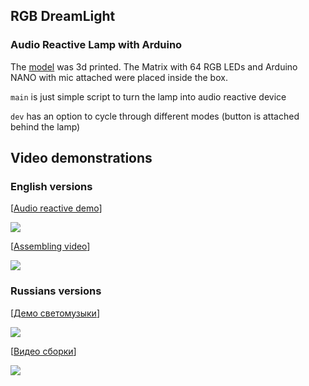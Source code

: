 ## RGB DreamLight

### Audio Reactive Lamp with Arduino

The [model](https://www.thingiverse.com/thing:3237680) was 3d printed. The Matrix with 64 RGB LEDs and Arduino NANO with mic attached were placed inside the box.

`main` is just simple script to turn the lamp into audio reactive device

`dev` has an option to cycle through different modes (button is attached behind the lamp)

## Video demonstrations

### English versions

[[Audio reactive demo](https://www.youtube.com/watch?v=_7hqHuG4Iy4)]

[![](https://img.youtube.com/vi/_7hqHuG4Iy4/0.jpg)](https://youtu.be/_7hqHuG4Iy4)

[[Assembling video](https://www.youtube.com/watch?v=6XdBONpMETo)]

[![](https://img.youtube.com/vi/6XdBONpMETo/0.jpg)](https://youtu.be/6XdBONpMETo)

### Russians versions

[[Демо светомузыки](https://www.youtube.com/watch?v=XVY46HBUuVw)]

[![](https://img.youtube.com/vi/XVY46HBUuVw/0.jpg)](https://youtu.be/XVY46HBUuVw)

[[Видео сборки](https://www.youtube.com/watch?v=DP94rpEzGJo)]

[![](https://img.youtube.com/vi/DP94rpEzGJo/0.jpg)](https://youtu.be/DP94rpEzGJo)

